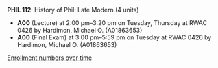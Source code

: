 **PHIL 112**: History of Phil: Late Modern (4 units)

- **A00** (Lecture) at 2:00 pm–3:20 pm on Tuesday, Thursday at RWAC 0426 by Hardimon, Michael O. (A01863653)
- **A00** (Final Exam) at 3:00 pm–5:59 pm on Tuesday at RWAC 0426 by Hardimon, Michael O. (A01863653)

[Enrollment numbers over time](./PHIL112.tsv)
